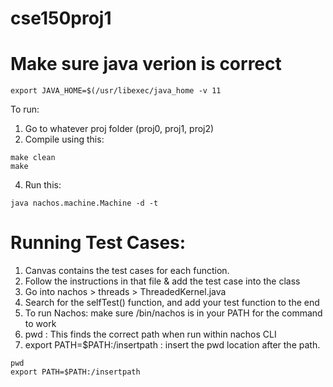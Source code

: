 # cse150proj1

# Make sure java verion is correct
```
export JAVA_HOME=$(/usr/libexec/java_home -v 11
```

To run:
1. Go to whatever proj folder (proj0, proj1, proj2)
2. Compile using this:
```
make clean
make
```
4. Run this:
```
java nachos.machine.Machine -d -t
```

# Running Test Cases: 
1. Canvas contains the test cases for each function. 
2. Follow the instructions in that file & add the test case into the class
3. Go into nachos > threads > ThreadedKernel.java
4. Search for the selfTest() function, and add your test function to the end
5. To run Nachos: make sure /bin/nachos is in your PATH for the command to work
6. pwd : This finds the correct path when run within nachos CLI
7. export PATH=$PATH:/insertpath : insert the pwd location after the path.
```
pwd     
export PATH=$PATH:/insertpath      
```



